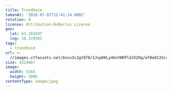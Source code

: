 ```yaml
---
title: Trondheim
takenAt: '2018-07-07T12:41:14.000Z'
rotation: 0
license: Attribution-NoDerivs License
geo:
  lat: 63.283597
  lng: 10.370505
tags:
  - trondheim
url: >-
  //images.ctfassets.net/bncv3c2gt878/1JvpK8Ly4knV0KPldJV2Oq/ef8e8133c4ac7e3c055f29b75fc652d4/trondheim_42359460245_o
size: 4324467
image:
  width: 5344
  height: 3006
contentType: image/jpeg
---
```


